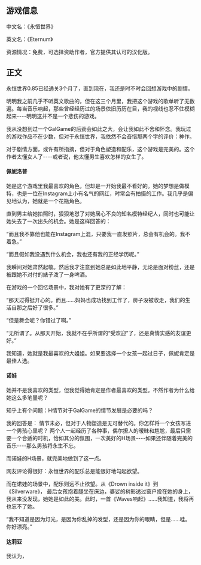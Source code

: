 ## 游戏信息

中文名：《永恒世界》

英文名：《Eternum》

资源情况：免费，可选择资助作者，官方提供其认可的汉化版。

## 正文

永恒世界0.85已经通关3个月了，直到现在，我还是时不时会回想游戏中的剧情。

明明我之前几乎不听英文歌曲的，但在这三个月里，我把这个游戏的歌单听了无数遍。每当音乐响起，那些曾经经历过的场景依旧历历在目，我的视线也忍不住模糊起来----明明这并不是一个悲伤的游戏。

我从没想到过一个GalGame的后劲会如此之大，会让我如此不舍和怀念。我玩过的游戏作品不在少数，但对于永恒世界，我依然不会吝惜那两个字的评价：神作。

对于剧情方面，或许有所指摘，但对于角色塑造和配乐，这个游戏是完美的。这个作者太懂女人了----或者说，他太懂男生喜欢怎样的女生了。


#### 佩妮洛普

她是这个游戏里我最喜欢的角色，但却是一开始我最不看好的。她的梦想是做模特，也是一位在Instagram上小有名气的网红，时常会有拍摄的工作。我几乎是偏见地认为，她就是一个花瓶角色。

直到男主给她拍照时，狠狠地怼了对她居心不良的知名模特经纪人，同时也可能让她失去了一次出头的机会。她是这样回答的：

“而且我不靠他也能在Instagram上混，只要我一直发照片，总会有机会的。我不着急。”

“而且假如我没遇到什么机会，我也还有我的正经学历呢。”

我瞬间对她肃然起敬。然后我才注意到她总是如此地平静，无论是面对粉丝，还是被跟她不对付的婊子泼了一身啤酒。


在游戏的一个回忆场景中，我对她有了更深的了解：

“那天过得挺开心的。而且......妈妈也成功找到工作了，房子没被收走，我们的生活自那之后好了很多。”

“但是舞会呢？你错过了啊。”

“无所谓了。从那天开始，我就不在乎所谓的“受欢迎”了，还是真情实感的友谊更好。”


我知道，她就是我最喜欢的大姐姐。如果要选择一个女孩一起过日子，佩妮肯定是最佳人选。


#### 诺娃

她并不是我喜欢的类型，但我觉得她肯定是作者最喜欢的类型。不然作者为什么给她这么多笔墨呢？

知乎上有个问题：H情节对于GalGame的情节发展是必要的吗？

我的回答是：
情节未必，但对于人物塑造是无可替代的。你怎样将一个女孩写进一个男孩心里呢？
两个人一起经历了各种事，偶尔撩人的暧昧和尴尬，最后只需要一个合适的时机，恰如其分的氛围，一次美好的H场景----如果还伴随着完美的音乐----那么男孩将永生不忘。

而诺娃的H场景，就完美地做到了这一点。

网友评论得很好：永恒世界的配乐总是能很好地勾起欲望。

而在诺娃的场景中，配乐则远不止欲望。从《Drown inside it》到《Silverware》，
最后女孩抱着腿坐在床边，婆娑的树影透过窗户投在她的身上，我从来没发现，她她是如此的美。此时，一首《Waves响起》......我知道，我将再也忘不了她。

“我不知道是因为灯光，是因为你乱掉的发型，还是因为你的眼睛，但是......哇。你好漂亮。”


#### 达莉亚

我认为，




